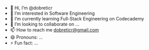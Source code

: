 - 👋 Hi, I’m @dobreticr
- 👀 I’m interested in Software Engineering
- 🌱 I’m currently learning Full-Stack Engineering on Codecademy
- 💞️ I’m looking to collaborate on ...
- 📫 How to reach me dobreticr@gmail.com 
- 😄 Pronouns: ...
- ⚡ Fun fact: ...

<!---
dobreticr/dobreticr is a ✨ special ✨ repository because its `README.md` (this file) appears on your GitHub profile.
You can click the Preview link to take a look at your changes.
--->

